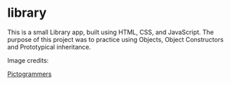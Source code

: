 # library

This is a small Library app, built using HTML, CSS, and JavaScript. The purpose of this project was to practice using Objects, Object Constructors and Prototypical inheritance.

Image credits: 

[Pictogrammers](https://pictogrammers.com/library/mdi/)